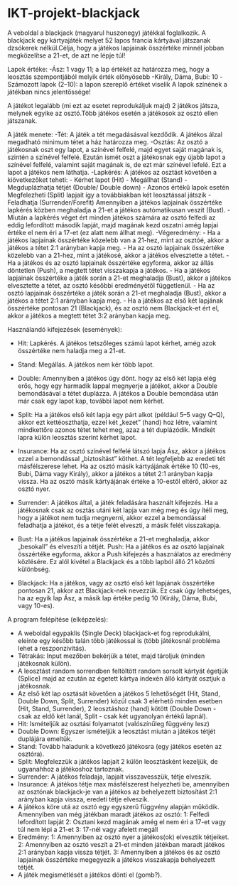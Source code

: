 # IKT-projekt-blackjack
A veboldal a blackjack (magyarul huszonegy) játékkal foglalkozik.
A blackjack egy kártyajáték melyet 52 lapos francia kártyával játszanak dzsókerek nélkül.Célja, hogy a játékos lapjainak összértéke minnél jobban megközelítse a 21-et, de azt ne lépje túl!

Lapok értéke:
-Ász: 1 vagy 11; a lap értékét az határozza meg, hogy a leosztás szempontjából melyik érték előnyösebb
-Király, Dáma, Bubi: 10
-Számozott lapok (2–10): a lapon szereplő értéket viselik
A lapok színének a játékban nincs jelentőssége!

A játékot legalább (mi ezt az esetet reprodukáljuk majd) 2 játékos játsza, melynek egyike az osztó.Több játékos esetén a játékosok az osztó ellen játszanak.

A játék menete:
-Tét: A játék a tét megadásásval kezdődik. A játékos álzal megadható minimum tétet a ház határozza meg.
-Osztás: Az osztó a játékosnak oszt egy lapot, a színével felfelé, majd egyet saját magának is, szintén a 	színével felfelé. Ezután ismét oszt a játékosnak egy újabb lapot a színével felfelé, valamint saját magának is, de ezt már színével lefelé. Ezt a lapot a játékos nem láthatja.
-Lapkérés: A játékos az osztást követően a kiövetkezőket teheti:
	- Kérhet lapot (Hit)
	- Megállhat (Stand)
	- Megduplázhatja tétjét (Double/ Double down)
	- Azonos értékű lapok esetén Megfelezheti (Split) lapjait így a továbbiakban két leosztással játszik
	- Feladhatja (Surrender/Forefit)
	Amennyiben a játékos lapjainak összértéke lapkérés közben meghaladja a 21-et a játékos autómatikusan veszít (Bust).
	- Miután a lapkérés véget ért minden játékos számára az osztó felfedi az eddig lefordított második lapját, majd magának kezd oszatni amég lapjai értéke el nem éri a 17-et (ez alatt nem állhat meg).
-Végeredmény:
	- Ha a játékos lapjainak összértéke közelebb van a 21-hez, mint az osztóé, akkor a játékos a tétet 2:1 arányban kapja meg.
	- Ha az osztó lapjainak összértéke közelebb van a 21-hez, mint a játékosé, akkor a játékos elvesztette a tétet.
	- Ha a játékos és az osztó lapjainak összértéke egyforma, akkor az állás döntetlen (Push), a megtett tétet visszakapja a játékos.
	- Ha a játékos lapjainak összértéke a játék során a 21-et meghaladja (Bust), akkor a játékos elvesztette a tétet, az osztó későbbi eredményétől függetlenül.
	- Ha az osztó lapjainak összértéke a játék során a 21-et meghaladja (Bust), akkor a játékos a tétet 2:1 arányban kapja meg.
	- Ha a játékos az első két lapjának összértéke pontosan 21 (Blackjack), és az osztó nem Blackjack-et ért el, akkor a játékos a megtett tétet 3:2 arányban kapja meg.
	

Használandó kifejezések (események):
- Hit: Lapkérés. A játékos tetszőleges számú lapot kérhet, amég azok összértéke nem haladja meg a 21-et.

- Stand: Megállás. A játékos nem kér több lapot.

- Double: Amennyiben a játékos úgy dönt. hogy az első két lapja elég erős, hogy egy harmadik lappal megnyerje a játékot, akkor a Double bemondásával a tétet duplázza. A játékos a Double bemondása után már csak egy lapot kap, további lapot nem kérhet.

- Split: Ha a játékos első két lapja egy párt alkot (például 5–5 vagy Q–Q), akkor ezt kettéoszthatja, ezzel két „kezet” (hand) hoz létre, valamint mindkettőre azonos tétet tehet meg, azaz a tét duplázódik. Mindkét lapra külön leosztás szerint kérhet lapot.

- Insurance: Ha az osztó színével felfelé látszó lapja Ász, akkor a játékos ezzel a bemondással „biztosítást” köthet. A tét legfeljebb az eredeti tét másfélszerese lehet. Ha az osztó másik kártyájának értéke 10 (10-es, Bubi, Dáma vagy Király), akkor a játékos a tétet 2:1 arányban kapja vissza. Ha az osztó másik kártyájának értéke a 10-estől eltérő, akkor az osztó nyer.

- Surrender: A játékos által, a játék feladására használt kifejezés. Ha a játékosnak csak az osztás utáni két lapja van még meg és úgy ítéli meg, hogy a játékot nem tudja megnyerni, akkor ezzel a bemondással feladhatja a játékot, és a tétje felét elveszti, a másik felét visszakapja.

- Bust: Ha a játékos lapjainak összértéke a 21-et meghaladja, akkor „besokall” és elveszíti a tétjét.
Push: Ha a játékos és az osztó lapjainak összértéke egyforma, akkor a Push kifejezés a használatos az eredmény közlésére. Ez alól kivétel a Blackjack és a több lapból álló 21 közötti különbség.

- Blackjack: Ha a játékos, vagy az osztó első két lapjának összértéke pontosan 21, akkor azt Blackjack-nek nevezzük. Ez csak úgy lehetséges, ha az egyik lap Ász, a másik lap értéke pedig 10 (Király, Dáma, Bubi, vagy 10-es).

A program felépítése (elképzelés):
- A weboldal egypaklis (Single Deck) blackjack-et fog reprodukálni, eleinte egy később talán több játékossal is (több játékosnál probléma lehet a reszponzivitás).
-  Tétrakás: Input mezőben bekérjük a tétet, majd tároljuk (minden játékosnak külön).
- A leosztást random sorrendben feltöltött random sorsolt  kártyát égetjük (Splice) majd az ezután az égetett kártya indexén álló kártyát osztjuk a játékosnak.
- Az első két lap osztását követően a játékos 5 lehetőségét (Hit, Stand, Double Down, Split, Surrender) közül csak 3 elérhető minden esetben (Hit, Stand, Surrender), 2 leosztáshoz (hand) kötött (Double Down - csak az eldő két lanál, Split - csak két ugyanolyan értékű lapnál).
- Hit: Ismételjük az osztási folyamatot (valószínűleg függvény lesz)
- Double Down: Egyszer ismételjük a leosztást miután a játékos tétjét duplájára emeltük.
- Stand: Tovább haladunk a következő játékosra (egy játékos esetén az osztóra).
- Split: Megfelezzük a játékos lapjait 2 külön leosztásként kezeljük, de ugyanahhoz a játékoshoz tartoznak.
- Surrender: A játékos feladaja, lapjait visszavesszük, tétje elveszik.
- Insurance: A játékos tétje max másfélszerest helyezheti be, amennyiben az osztónak blackjack-je van a játékos az behelyezett biztosítást 2:1 arányban kapja vissza, eredeti tétje elveszik.
- A játékos köre utá az osztó egy egyszerű függvény alapján működik. Amennyiben van még játékban maradt játékos az osztó:
	1: Felfedi lefordított lapját
	2: Osztani kezd magának amég el nem éri a 17-et vagy túl nem lépi a 21-et
	3: 17-nél vagy afelett megáll
- Eredmény:
	1: Amennyiben az osztó nyer a játékos(ok) elvesztik tétjeiket.
	2: Amennyiben az osztó veszít a 21-et minden játékban maradt játékos 2:1 arányban kapja vissza tétjét.
	3: Amennyiben a játékos és az osztó lapjainak összértéke megegyezik a játékos visszakapja behelyezett tétjét.
- A játék megismétlését a játékos dönti el (gomb?).
